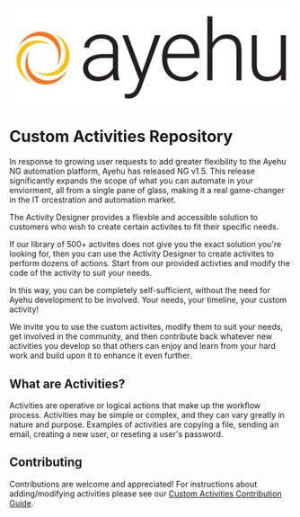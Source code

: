 ![Ayehu Logo](AyehuLogo.png)

# Custom Activities Repository
In response to growing user requests to add greater flexibility to the Ayehu NG automation platform, Ayehu has released NG v1.5. This release significantly expands the scope of what you can automate in your enviorment, all from a single pane of glass, making it a real game-changer in the IT orcestration and automation market.

The Activity Designer provides a fliexble and accessible solution to customers who wish to create certain activites to fit their specific needs.

If our library of 500+ activites does not give you the exact solution you're looking for, then you can use the Activity Designer to create activites to perform dozens of actions. Start from our provided activties and modify the code of the activity to suit your needs.

In this way, you can be completely self-sufficient, without the need for Ayehu development to be involved. Your needs, your timeline, your custom activity!

We invite you to use the custom activites, modify them to suit your needs, get involved in the community, and then contribute back whatever new activities you develop so that others can enjoy and learn from your hard work and build upon it to enhance it even further.

## What are Activities?
Activities are operative or logical actions that make up the workflow process. Activities may be simple or complex, and they can vary greatly in nature and purpose. Examples of activities are copying a file, sending an email, creating a new user, or reseting a user's password.

## Contributing
Contributions are welcome and appreciated! For instructions about adding/modifying activities please see our [Custom Activities Contribution Guide](CONTRIBUTING.md).
